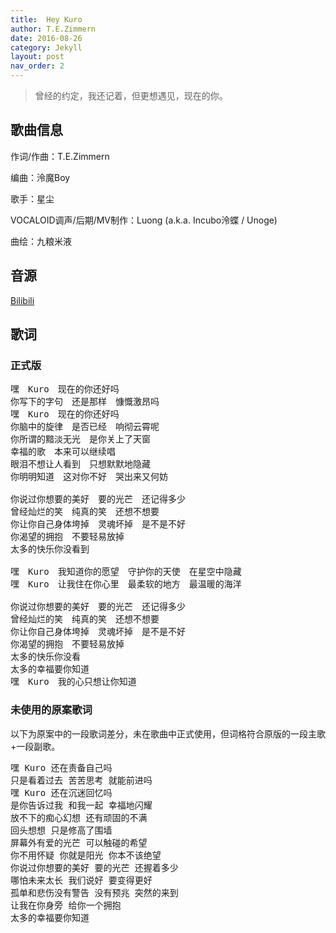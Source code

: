 ```yaml
---
title:  Hey Kuro
author: T.E.Zimmern
date: 2016-08-26
category: Jekyll
layout: post
nav_order: 2
---
```


>  曾经的约定，我还记着，但更想遇见，现在的你。



## 歌曲信息

作词/作曲：T.E.Zimmern

编曲：泠魔Boy

歌手：星尘

VOCALOID调声/后期/MV制作：Luong (a.k.a. Incubo泠蝶 / Unoge)

曲绘：九粮米液

## 音源

[Bilibili](https://www.bilibili.com/video/BV1ys411M7ZR)

## 歌词

### 正式版

<pre>
嘿　Kuro　现在的你还好吗
你写下的字句　还是那样　慷慨激昂吗
嘿　Kuro　现在的你还好吗
你脑中的旋律　是否已经　响彻云霄呢
你所谓的黯淡无光　是你关上了天窗
幸福的歌　本来可以继续唱
眼泪不想让人看到　只想默默地隐藏
你明明知道　这对你不好　哭出来又何妨

你说过你想要的美好　要的光芒　还记得多少
曾经灿烂的笑　纯真的笑　还想不想要
你让你自己身体垮掉　灵魂坏掉　是不是不好
你渴望的拥抱　不要轻易放掉
太多的快乐你没看到

嘿　Kuro　我知道你的愿望　守护你的天使　在星空中隐藏
嘿　Kuro　让我住在你心里　最柔软的地方　最温暖的海洋

你说过你想要的美好　要的光芒　还记得多少
曾经灿烂的笑　纯真的笑　还想不想要
你让你自己身体垮掉　灵魂坏掉　是不是不好
你渴望的拥抱　不要轻易放掉
太多的快乐你没看
太多的幸福要你知道
嘿　Kuro　我的心只想让你知道</pre>

### 未使用的原案歌词

以下为原案中的一段歌词差分，未在歌曲中正式使用，但词格符合原版的一段主歌+一段副歌。

<pre>
嘿 Kuro 还在责备自己吗
只是看着过去 苦苦思考 就能前进吗
嘿 Kuro 还在沉迷回忆吗
是你告诉过我 和我一起 幸福地闪耀
放不下的痴心幻想 还有顽固的不满
回头想想 只是修高了围墙
屏幕外有爱的光芒 可以触碰的希望
你不用怀疑 你就是阳光 你本不该绝望
你说过你想要的美好 要的光芒 还握着多少
哪怕未来太长 我们说好 要变得更好
孤单和悲伤没有警告 没有预兆 突然的来到
让我在你身旁 给你一个拥抱
太多的幸福要你知道 
</pre>